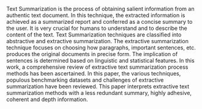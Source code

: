 Text Summarization is the process of obtaining salient information from an authentic text document. In this technique, the extracted information is achieved as a summarized report and conferred as a concise summary to the user. It is very crucial for humans to understand and to describe the content of the text. Text Summarization techniques are classified into abstractive and extractive summarization. The extractive summarization technique focuses on choosing how paragraphs, important sentences, etc. produces the original documents in precise form. The implication of sentences is determined based on linguistic and statistical features. In this work, a comprehensive review of extractive text summarization process methods has been ascertained. In this paper, the various techniques, populous benchmarking datasets and challenges of extractive summarization have been reviewed. This paper interprets extractive text summarization methods with a less redundant summary, highly adhesive, coherent and depth information.
